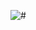 <img
  src="[/media/cc0-images/grapefruit-slice-332-332.jpg](https://tenor.com/ru/view/skibidi-bop-bop-yes-yes-%D0%BF%D1%83%D0%B7%D0%BE-%D0%B6%D0%B8%D0%B2%D0%BE%D1%82-%D1%81%D0%BC%D0%B5%D1%85-%D1%82%D0%B0%D0%BD%D1%86%D1%8B-gif-27224458)"
  alt="#" />
